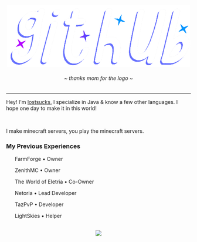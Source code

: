 <div align="center">
	<img src="https://github.com/lostsucks/lostsucks/blob/main/image_2024-08-21_193427479.png?raw=true" width=500 />
	<h6>~ <i>thanks mom for the logo</i> ~</h6>
</div>

<hr />

Hey! I'm [lostsucks](https://github.com/lostsucks), I specialize in Java & know a few other languages. I hope one day to make it in this world!

<br />

I make minecraft servers, you play the minecraft servers.
<h3>My Previous Experiences</h3>
<ol>
	<p>FarmForge • Owner</p>
	<p>ZenithMC • Owner</p>
	<p>The World of Eletria • Co-Owner</p>
	<p>Netoria • Lead Developer</p>
	<p>TazPvP • Developer</p>
	<p>LightSkies • Helper</p>
</ol>

<div align="center">
	<br />
	<img src="https://github-readme-stats.vercel.app/api?username=lostsucks&theme=tokyonight">
</div>
